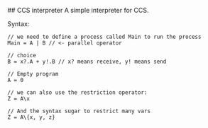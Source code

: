 ## CCS interpreter
A simple interpreter for CCS.

Syntax:

```
// we need to define a process called Main to run the process
Main = A | B // <- parallel operator

// choice
B = x?.A + y!.B // x? means receive, y! means send

// Empty program
A = 0

// we can also use the restriction operator:
Z = A\x

// And the syntax sugar to restrict many vars
Z = A\{x, y, z}
```
